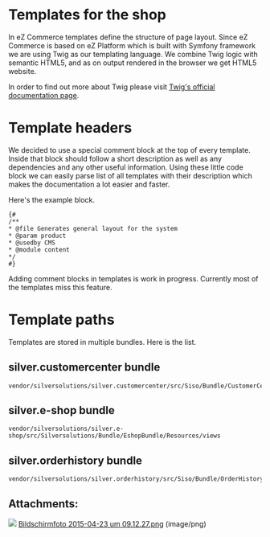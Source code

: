 #  Templates for the shop 

In eZ Commerce templates define the structure of page layout. Since eZ Commerce is based on eZ Platform which is built with Symfony framework we are using Twig as our templating language. We combine Twig logic with semantic HTML5, and as on output rendered in the browser we get HTML5 website.

In order to find out more about Twig please visit [Twig's official documentation page](http://twig.sensiolabs.org/).

# Template headers

We decided to use a special comment block at the top of every template. Inside that block should follow a short description as well as any dependencies and any other useful information. Using these little code block we can easily parse list of all templates with their description which makes the documentation a lot easier and faster.

Here's the example block. 

``` 
{#
/**
* @file Generates general layout for the system
* @param product
* @usedby CMS
* @module content
*/
#}
```

Adding comment blocks in templates is work in progress. Currently most of the templates miss this feature.

# Template paths

Templates are stored in multiple bundles. Here is the list.

## silver.customercenter bundle

``` 
vendor/silversolutions/silver.customercenter/src/Siso/Bundle/CustomerCenterBundle/Resources/views
```

## silver.e-shop bundle

``` 
vendor/silversolutions/silver.e-shop/src/Silversolutions/Bundle/EshopBundle/Resources/views
```

## silver.orderhistory bundle

``` 
vendor/silversolutions/silver.orderhistory/src/Siso/Bundle/OrderHistoryBundle/Resources/views
```

## Attachments:

![](images/icons/bullet_blue.gif) [Bildschirmfoto 2015-04-23 um 09.12.27.png](attachments/23560304/23563510.png) (image/png)  
